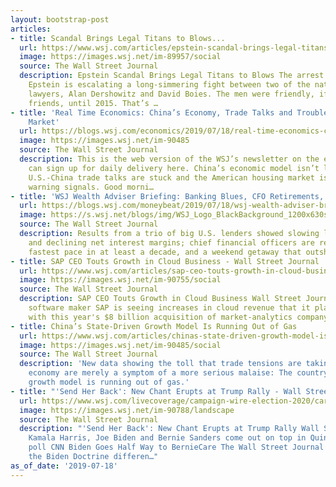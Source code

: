 ```yaml
---
layout: bootstrap-post
articles:
- title: Scandal Brings Legal Titans to Blows...
  url: https://www.wsj.com/articles/epstein-scandal-brings-legal-titans-to-blows-11563447601
  image: https://images.wsj.net/im-89957/social
  source: The Wall Street Journal
  description: Epstein Scandal Brings Legal Titans to Blows The arrest of Jeffrey
    Epstein is escalating a long-simmering fight between two of the nation’s best-known
    lawyers, Alan Dershowitz and David Boies. The men were friendly, if not exactly
    friends, until 2015. That’s …
- title: 'Real Time Economics: China’s Economy, Trade Talks and Trouble in the Housing
    Market'
  url: https://blogs.wsj.com/economics/2019/07/18/real-time-economics-chinas-economy-trade-talks-and-trouble-in-the-housing-market/
  image: https://images.wsj.net/im-90485
  source: The Wall Street Journal
  description: This is the web version of the WSJ’s newsletter on the economy. You
    can sign up for daily delivery here. China’s economic model isn’t looking so hot,
    U.S.-China trade talks are stuck and the American housing market is flashing some
    warning signals. Good morni…
- title: 'WSJ Wealth Adviser Briefing: Banking Blues, CFO Retirements, Hamptons Alternative'
  url: https://blogs.wsj.com/moneybeat/2019/07/18/wsj-wealth-adviser-briefing-banking-blues-cfo-retirements-hamptons-alternative/
  image: https://s.wsj.net/blogs/img/WSJ_Logo_BlackBackground_1200x630social
  source: The Wall Street Journal
  description: Results from a trio of big U.S. lenders showed slowing loan growth
    and declining net interest margins; chief financial officers are retiring at the
    fastest pace in at least a decade, and a weekend getaway that outshines the Hamptons.
- title: SAP CEO Touts Growth in Cloud Business - Wall Street Journal
  url: https://www.wsj.com/articles/sap-ceo-touts-growth-in-cloud-business-11563426900
  image: https://images.wsj.net/im-90755/social
  source: The Wall Street Journal
  description: SAP CEO Touts Growth in Cloud Business Wall Street Journal Business
    software maker SAP is seeing increases in cloud revenue that it plans to sustain
    with this year's $8 billion acquisition of market-analytics company...
- title: China’s State-Driven Growth Model Is Running Out of Gas
  url: https://www.wsj.com/articles/chinas-state-driven-growth-model-is-running-out-of-gas-11563372006
  image: https://images.wsj.net/im-90485/social
  source: The Wall Street Journal
  description: 'New data showing the toll that trade tensions are taking on China’s
    economy are merely a symptom of a more serious malaise: The country’s state-led
    growth model is running out of gas.'
- title: "'Send Her Back': New Chant Erupts at Trump Rally - Wall Street Journal"
  url: https://www.wsj.com/livecoverage/campaign-wire-election-2020/card/1563410679
  image: https://images.wsj.net/im-90788/landscape
  source: The Wall Street Journal
  description: "'Send Her Back': New Chant Erupts at Trump Rally Wall Street Journal
    Kamala Harris, Joe Biden and Bernie Sanders come out on top in Quinnipiac California
    poll CNN Biden Goes Half Way to BernieCare The Wall Street Journal What makes
    the Biden Doctrine differen…"
as_of_date: '2019-07-18'
---
```


